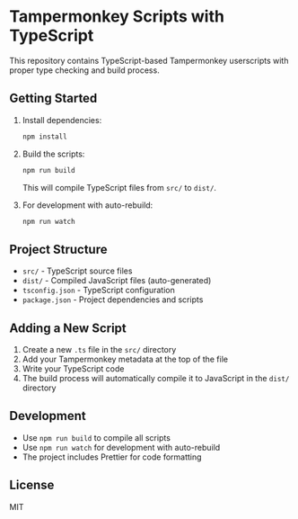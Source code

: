 # Tampermonkey Scripts with TypeScript

This repository contains TypeScript-based Tampermonkey userscripts with proper type checking and build process.

## Getting Started

1. Install dependencies:
   ```bash
   npm install
   ```

2. Build the scripts:
   ```bash
   npm run build
   ```
   This will compile TypeScript files from `src/` to `dist/`.

3. For development with auto-rebuild:
   ```bash
   npm run watch
   ```

## Project Structure

- `src/` - TypeScript source files
- `dist/` - Compiled JavaScript files (auto-generated)
- `tsconfig.json` - TypeScript configuration
- `package.json` - Project dependencies and scripts

## Adding a New Script

1. Create a new `.ts` file in the `src/` directory
2. Add your Tampermonkey metadata at the top of the file
3. Write your TypeScript code
4. The build process will automatically compile it to JavaScript in the `dist/` directory

## Development

- Use `npm run build` to compile all scripts
- Use `npm run watch` for development with auto-rebuild
- The project includes Prettier for code formatting

## License

MIT
